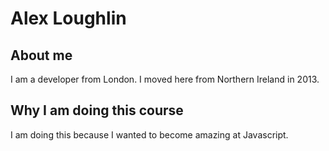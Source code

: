 # Alex Loughlin

## About me

I am a developer from London. I moved here from Northern Ireland in 2013.

## Why I am doing this course

I am doing this because I wanted to become amazing at Javascript.
